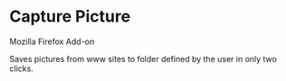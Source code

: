 # Capture Picture

Mozilla Firefox Add-on

Saves pictures from www sites to folder defined by the user in only two clicks.